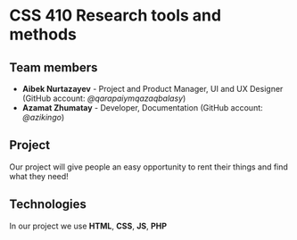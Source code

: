 # CSS 410 Research tools and methods
## Team members
+ **Aibek Nurtazayev** - Project and Product Manager, UI and UX Designer (GitHub account: *@qarapaiymqazaqbalasy*)
+ **Azamat Zhumatay** - Developer, Documentation (GitHub account: *@azikingo*)

## Project
Our project will give people an easy opportunity to rent their things and find what they need!

## Technologies
In our project we use **HTML**, **CSS**, **JS**, **PHP**
